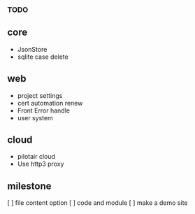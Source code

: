 ### TODO

## core
- JsonStore
- sqlite case delete

## web
- project settings
- cert automation renew
- Front Error handle
- user system

## cloud

- pilotair cloud
- Use http3 proxy


## milestone

[ ] file content option 
[ ] code and module
[ ] make a demo site
